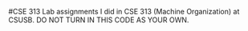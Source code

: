#CSE 313
Lab assignments I did in CSE 313 (Machine Organization) at CSUSB. DO NOT TURN IN THIS CODE AS YOUR OWN.
